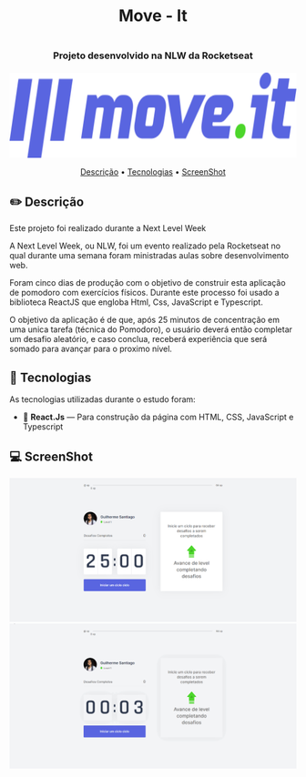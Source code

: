 <h1 align="center">
   Move - It
</h1>

<h3 align="center">
  <br>
    Projeto desenvolvido na NLW da Rocketseat
  <br>
  <br>
    <img src="https://github.com/GSSantiago/Move-It/blob/master/public/logo-full.svg" alt="Apeperia" height="150" align="center">
  <br>
</h3>

<p align="center">
 <a href="#pencil2-descrição">Descrição</a> •
 <a href="#rocket-tecnologias">Tecnologias</a> •
 <a href="#computer-screenshot">ScreenShot</a>
</p>

## :pencil2: Descrição
Este projeto foi realizado durante a Next Level Week

A Next Level Week, ou NLW, foi um evento realizado pela Rocketseat no qual durante uma semana foram ministradas aulas sobre desenvolvimento web.

Foram cinco dias de produção com o objetivo de construir esta aplicação de pomodoro com exercícios físicos. Durante este processo foi usado a biblioteca ReactJS que engloba Html, Css, JavaScript e Typescript.

O objetivo da aplicação é de que, após 25 minutos de concentração em uma unica tarefa (técnica do Pomodoro), o usuário deverá então completar um desafio aleatório, e caso conclua, receberá experiência que será 
somado para avançar para o proximo nível.

## :rocket: Tecnologias

As tecnologias utilizadas durante o estudo foram:

- 💠 **React.Js** — Para construção da página com HTML, CSS, JavaScript e Typescript

## :computer: ScreenShot

<img src ="https://github.com/GSSantiago/Move-It/blob/master/desktop_print.png" width="900">

<img src="https://github.com/GSSantiago/Move-It/blob/master/desktop.gif" width="900"/>




